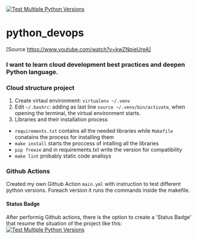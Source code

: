 [![Test Multiple Python Versions](https://github.com/flazzari/python_devops/actions/workflows/main.yml/badge.svg)](https://github.com/flazzari/python_devops/actions/workflows/main.yml)

# python_devops
[Source https://www.youtube.com/watch?v=kwZNpieUreA]

  ### I want to learn cloud development best practices and deepen Python language.

### Cloud structure project
1. Create virtaul environment: `virtualenv ~/.venv`
2. Edit `~/.bashrc`: adding as last line `source ~/.venv/bin/activate`, when opening the terminal, the virtual environment starts.
3. Libraries and their installation process
  - `requirements.txt` contains all the needed libraries while `Makefile` conatains the process for installing them
  - `make install` starts the proccess of intalling all the libraries
  - `pip freeze` and in requirements.txt write the version for compatibility
  - `make lint` probably static code analisys

### Github Actions

Created my own Github Action `main.yml` with instruction to test different python versions. Foreach version it runs the commands inside the makefile.

#### Status Badge
After performig Github actions, there is the option to create a 'Status Badge' that resume the situation of the project like this:
[![Test Multiple Python Versions](https://github.com/flazzari/python_devops/actions/workflows/main.yml/badge.svg)](https://github.com/flazzari/python_devops/actions/workflows/main.yml)



